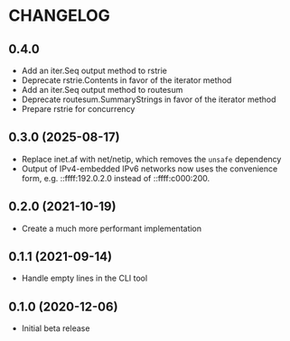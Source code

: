 # CHANGELOG

## 0.4.0

* Add an iter.Seq output method to rstrie
* Deprecate rstrie.Contents in favor of the iterator method
* Add an iter.Seq output method to routesum
* Deprecate routesum.SummaryStrings in favor of the iterator method
* Prepare rstrie for concurrency

## 0.3.0 (2025-08-17)

* Replace inet.af with net/netip, which removes the `unsafe` dependency
* Output of IPv4-embedded IPv6 networks now uses the convenience form, e.g.
  ::ffff:192.0.2.0 instead of ::ffff:c000:200.

## 0.2.0 (2021-10-19)

* Create a much more performant implementation

## 0.1.1 (2021-09-14)

* Handle empty lines in the CLI tool

## 0.1.0 (2020-12-06)

* Initial beta release
